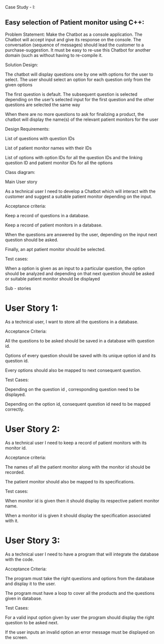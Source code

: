 Case Study - I:

Easy selection of Patient monitor using C++:
-------------------------------------------

Problem Statement: Make the Chatbot as a console application. The Chatbot will accept input and give its response on the console. The conversation (sequence of messages) should lead the customer to a purchase-suggestion. It must be easy to re-use this Chatbot for another domain (such as without having to re-compile it. 

Solution Design:  

The chatbot will display questions one by one with options for the user to select. The user should select an option for each question only from the given options  

The first question is default. The subsequent question is selected depending on the user’s selected input for the first question and the other questions are selected the same way 

When there are no more questions to ask for finalizing a product, the chatbot will display the name(s) of the relevant patient monitors for the user 

Design Requirements: 

List of questions with question IDs 

List of patient monitor names with their IDs 

List of options with option IDs for all the question IDs and the linking question ID and patient monitor IDs for all the options 

Class diagram: 

 

Main User story 

As a technical user I need to develop a Chatbot which will interact with the customer and suggest a suitable patient monitor depending on the input. 

Acceptance criteria: 

Keep a record of questions in a database. 

Keep a record of patient monitors in a database. 

When the questions are answered by the user, depending on the input next question should be asked. 

Finally, an apt patient monitor should be selected. 

Test cases: 

When a option is given as an input to a particular question, the option should be analyzed and depending on that next question should be asked or suitable patient monitor should be displayed 

Sub - stories 

# User Story 1: 

As a technical user, I want to store all the questions in a database. 

Acceptance Criteria: 

All the questions to be asked should be saved in a database with question id. 

Options of every question should be saved with its unique option id and its question id. 

Every options should also be mapped to next consequent question. 

  

Test Cases: 

Depending on the question id , corresponding question need to be displayed. 

Depending on the option id, consequent question id need to be mapped correctly. 

  

  

# User Story 2: 

As a technical user I need to keep a record of patient monitors with its monitor id. 

Acceptance criteria: 

The names of all the patient monitor along with the monitor id should be recorded. 

The patient monitor should also be mapped to its specifications. 

  

Test cases: 

When monitor id is given then it should display its respective patient monitor name. 

When a monitor id is given it should display the specification associated with it. 

 

# User Story 3: 

As a technical user I need to have a program that will integrate the database with the code. 

Acceptance Criteria: 

The program must take the right questions and options from the database and display it to the user. 

The program must have a loop to cover all the products and the questions given in database. 

 Test Cases: 

 For a valid input option given by user the program should display the right question to be asked next. 

If the user inputs an invalid option an error message must be displayed on the screen. 

 

 

  

 

 

 

